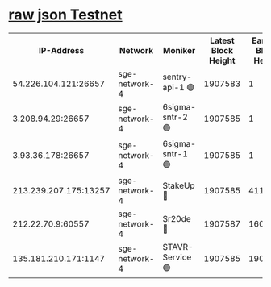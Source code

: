 
[raw json Testnet](https://rpc-check.sget.stavr.tech/sget/rpc-sget-result.json)
=


<table><tr><th>IP-Address</th><th>Network</th><th>Moniker</th><th>Latest Block Height</th><th>Earliest Block Height</th><th>Catching Up</th><th>Tx Index</th><th>Voting Power</th><th>Scan Time</th></tr><tr><td>54.226.104.121:26657</td><td>sge-network-4</td><td>sentry-api-1 🟢</td><td>1907583</td><td>1</td><td>False</td><td>on</td><td>0</td><td>2024-03-08T02:41:02.492423940UTC</td></tr><tr><td>3.208.94.29:26657</td><td>sge-network-4</td><td>6sigma-sntr-2 🟢</td><td>1907585</td><td>1</td><td>False</td><td>on</td><td>0</td><td>2024-03-08T02:41:11.743501024UTC</td></tr><tr><td>3.93.36.178:26657</td><td>sge-network-4</td><td>6sigma-sntr-1 🟢</td><td>1907585</td><td>1</td><td>False</td><td>on</td><td>0</td><td>2024-03-08T02:41:14.372490537UTC</td></tr><tr><td>213.239.207.175:13257</td><td>sge-network-4</td><td>StakeUp 🔴</td><td>1907585</td><td>411001</td><td>False</td><td>off</td><td>100</td><td>2024-03-08T02:41:10.854303641UTC</td></tr><tr><td>212.22.70.9:60557</td><td>sge-network-4</td><td>Sr20de 🔴</td><td>1907587</td><td>1608978</td><td>False</td><td>on</td><td>104</td><td>2024-03-08T02:41:20.883953711UTC</td></tr><tr><td>135.181.210.171:1147</td><td>sge-network-4</td><td>STAVR-Service 🟢</td><td>1907585</td><td>1904001</td><td>False</td><td>on</td><td>0</td><td>2024-03-08T02:41:11.168798850UTC</td></tr></table>
